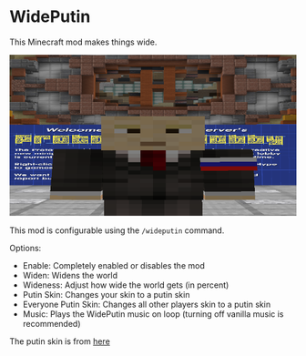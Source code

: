 # WidePutin

This Minecraft mod makes things wide.

![Wide Putin in PTL](putin.png)

This mod is configurable using the `/wideputin` command.

Options:
- Enable: Completely enabled or disables the mod
- Widen: Widens the world
- Wideness: Adjust how wide the world gets (in percent)
- Putin Skin: Changes your skin to a putin skin
- Everyone Putin Skin: Changes all other players skin to a putin skin
- Music: Plays the WidePutin music on loop (turning off vanilla music is recommended)

The putin skin is from [here](https://minecraft.novaskin.me/skin/2877543094/putin)
